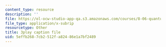 ```yaml
---
content_type: resource
description: ''
file: https://ol-ocw-studio-app-qa.s3.amazonaws.com/courses/8-06-quantum-physics-iii-spring-2018/5effb2687cb2512fa82486e1a7bf2489_OZXEb8FxZQ.vtt
file_type: application/x-subrip
resourcetype: Other
title: 3play caption file
uid: 5effb268-7cb2-512f-a824-86e1a7bf2489
---
```

